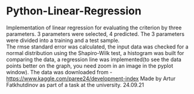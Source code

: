 # Python-Linear-Regression
Implementation of linear regression for evaluating the criterion by three parameters. 3 parameters were selected, 4 predicted. 
The 3 parameters were divided into a training and a test sample.  
The rmse standard error was calculated, the input data was checked for a normal distribution using the Shapiro-Wilk test, a histogram was built for comparing the data, 
a regression line was implemented(to see the data points better on the graph, you need zoom in an image in the pyplot window). 
The data was downloaded from - https://www.kaggle.com/paree24/development-index
Made by Artur Fatkhutdinov as part of a task at the university.
24.09.21
